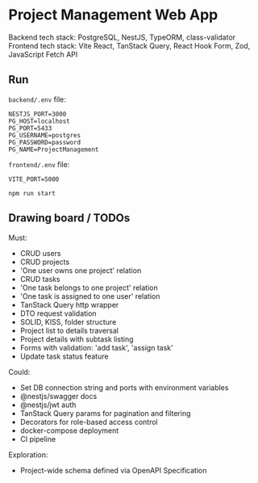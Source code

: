 # Project Management Web App

Backend tech stack: PostgreSQL, NestJS, TypeORM, class-validator
Frontend tech stack: Vite React, TanStack Query, React Hook Form, Zod, JavaScript Fetch API

## Run

`backend/.env` file:
```
NESTJS_PORT=3000
PG_HOST=localhost
PG_PORT=5433
PG_USERNAME=postgres
PG_PASSWORD=password
PG_NAME=ProjectManagement
```

`frontend/.env` file:
```
VITE_PORT=5000
```

```
npm run start
```

## Drawing board / TODOs

Must:
- CRUD users
- CRUD projects
- 'One user owns one project' relation
- CRUD tasks
- 'One task belongs to one project' relation
- 'One task is assigned to one user' relation
- TanStack Query http wrapper
- DTO request validation
- SOLID, KISS, folder structure
- Project list to details traversal
- Project details with subtask listing
- Forms with validation: 'add task', 'assign task'
- Update task status feature

Could:
- Set DB connection string and ports with environment variables
- @nestjs/swagger docs
- @nestjs/jwt auth
- TanStack Query params for pagination and filtering
- Decorators for role-based access control
- docker-compose deployment
- CI pipeline

Exploration:
- Project-wide schema defined via OpenAPI Specification